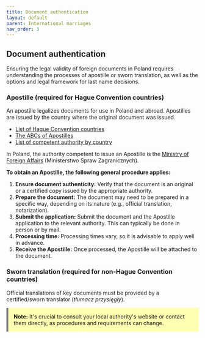 ```yaml
---
title: Document authentication
layout: default
parent: International marriages
nav_order: 3
---
```

## Document authentication

Ensuring the legal validity of foreign documents in Poland requires understanding the processes of apostille or sworn translation, as well as the options and legal framework for last name decisions.

### Apostille (required for Hague Convention countries)

An apostille legalizes documents for use in Poland and abroad. Apostilles are issued by the country where the original document was issued.

- [List of Hague Convention countries](https://www.hcch.net/en/instruments/conventions/status-table/?cid=41)
- [The ABCs of Apostilles](../resources/SY_ABCs-of-apostilles.pdf)
- [List of competent authority by country](https://www.hcch.net/en/instruments/conventions/authorities1/?cid=41)

In Poland, the authority competent to issue an Apostille is the [Ministry of Foreign Affairs](https://www.gov.pl/web/diplomacy/certification-of-documents) (Ministerstwo Spraw Zagranicznych).

**To obtain an Apostille, the following general procedure applies:**

1. **Ensure document authenticity:** Verify that the document is an original or a certified copy issued by the appropriate authority.
2. **Prepare the document:** The document may need to be prepared in a specific way, depending on its nature (e.g., official translation, notarization).
3. **Submit the application:** Submit the document and the Apostille application to the relevant authority. This can typically be done in person or by mail.
4. **Processing time:** Processing times vary, so it is advisable to apply well in advance.
5. **Receive the Apostille:** Once processed, the Apostille will be attached to the document.

### Sworn translation (required for non-Hague Convention countries)

Official translations of key documents must be provided by a certified/sworn translator (*tłumacz przysięgły*).

<div style="background-color: #ffffb1; border-left: 5px solid grey; padding: 1em; margin: 1em 0;">
<strong>Note:</strong> It's crucial to consult your local authority's website or contact them directly, as procedures and requirements can change.
</div>
